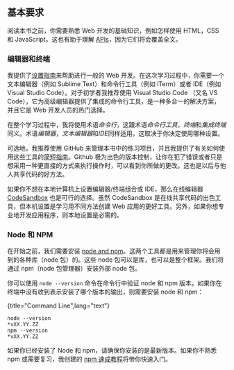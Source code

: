 ## 基本要求

阅读本书之前，你需要熟悉 Web 开发的基础知识，例如怎样使用 HTML，CSS 和 JavaScript。这也有助于理解 [APIs](https://www.robinwieruch.de/what-is-an-api-javascript/)，因为它们将会覆盖全文。

### 编辑器和终端

我提供了[设置指南](https://www.robinwieruch.de/developer-setup/)来帮助进行一般的 Web 开发。在这次学习过程中，你需要一个文本编辑器（例如 Sublime Text）和命令行工具（例如 iTerm）或者 IDE（例如 Visual Studio Code）。对于初学者我推荐使用 Visual Studio Code （又名 VS Code），它为高级编辑器提供了集成的命令行工具，是一种多合一的解决方案，并且它是 Web 开发人员的热门选择。

在整个学习过程中，我将使用术语*命令行*，这跟术语*命令行工具*，*终端*和*集成终端*同义。术语*编辑器*，*文本编辑器*和*IDE*同样适用，这取决于你决定使用哪种设置。

可选地，我推荐使用 GitHub 来管理本书中的练习项目，并且我提供了有关如何使用这些工具的[简短指南](https://www.robinwieruch.de/git-essential-commands/)。Github 极为出色的版本控制，让你在犯了错误或者只是想采用一种更直接的方式来执行操作时，可以看到你所做的更改。这也是以后与他人共享代码的好方法。

如果你不想在本地计算机上设置编辑器/终端组合或 IDE，那么在线编辑器 [CodeSandbox](https://codesandbox.io/) 也是可行的选择。虽然 CodeSandbox 是在线共享代码的出色工具，但本机设置是学习用不同方法创建 Web 应用的更好工具。另外，如果你想专业地开发应用程序，则本地设置是必需的。

### Node 和 NPM

在开始之前，我们需要安装 [node and npm](https://nodejs.org/en/)。这两个工具都是用来管理你将会用到的各种库（node 包）的。这些 node 包可以是库，也可以是整个框架。我们将通过 npm（node 包管理器）安装外部 node 包。

你可以使用 `node --version` 命令在命令行中验证 node 和 npm 版本。如果你在终端中没有收到表示安装了哪个版本的输出，则需要安装 node 和 npm：

{title="Command Line",lang="text"}

```
node --version
*vXX.YY.ZZ
npm --version
*vXX.YY.ZZ
```

如果你已经安装了 Node 和 npm，请确保你安装的是最新版本。如果你不熟悉 npm 或需要复习，我创建的 [npm 速成教程](https://www.robinwieruch.de/npm-crash-course)将带你快速入门。
